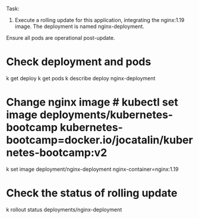 Task:
1. Execute a rolling update for this application, integrating the nginx:1.19 image. The deployment is named nginx-deployment.

Ensure all pods are operational post-update.

# Check deployment and pods
k get deploy
k get pods
k describe deploy nginx-deployment

# Change nginx image # kubectl set image deployments/kubernetes-bootcamp kubernetes-bootcamp=docker.io/jocatalin/kubernetes-bootcamp:v2
k set image deployment/nginx-deployment nginx-container=nginx:1.19

# Check the status of rolling update
k rollout status deployments/nginx-deployment